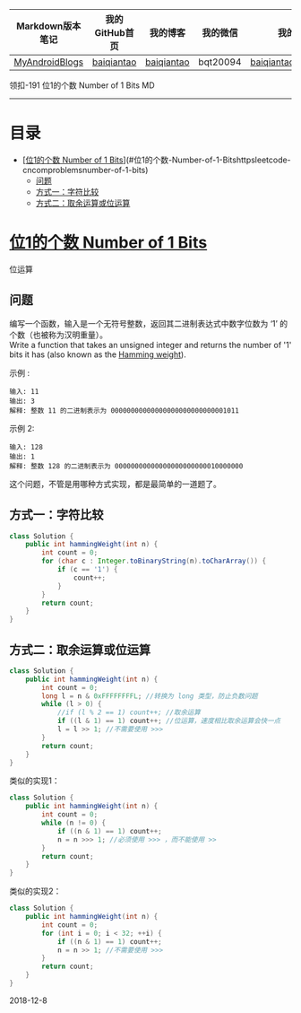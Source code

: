 | Markdown版本笔记 | 我的GitHub首页 | 我的博客 | 我的微信 | 我的邮箱 |  
| :------------: | :------------: | :------------: | :------------: | :------------: |  
| [MyAndroidBlogs][Markdown] | [baiqiantao][GitHub] | [baiqiantao][博客] | bqt20094 | baiqiantao@sina.com |  
  
[Markdown]:https://github.com/baiqiantao/MyAndroidBlogs  
[GitHub]:https://github.com/baiqiantao  
[博客]:http://www.cnblogs.com/baiqiantao/  
  
领扣-191 位1的个数 Number of 1 Bits MD  
***  
目录  
===  

- [[位1的个数 Number of 1 Bits](https://leetcode-cn.com/problems/number-of-1-bits/)](#位1的个数-Number-of-1-Bitshttpsleetcode-cncomproblemsnumber-of-1-bits)
	- [问题](#问题)
	- [方式一：字符比较](#方式一：字符比较)
	- [方式二：取余运算或位运算](#方式二：取余运算或位运算)
  
# [位1的个数 Number of 1 Bits](https://leetcode-cn.com/problems/number-of-1-bits/)  
位运算  
  
## 问题  
编写一个函数，输入是一个无符号整数，返回其二进制表达式中数字位数为 ‘1’ 的个数（也被称为汉明重量）。  
Write a function that takes an unsigned integer and returns the number of '1' bits it has (also known as the [Hamming weight](http://en.wikipedia.org/wiki/Hamming_weight)).  
  
示例 :  
  
    输入: 11  
    输出: 3  
    解释: 整数 11 的二进制表示为 00000000000000000000000000001011  
   
  
示例 2:  
  
    输入: 128  
    输出: 1  
    解释: 整数 128 的二进制表示为 00000000000000000000000010000000  
  
这个问题，不管是用哪种方式实现，都是最简单的一道题了。  
  
## 方式一：字符比较  
```java  
class Solution {  
    public int hammingWeight(int n) {  
        int count = 0;  
        for (char c : Integer.toBinaryString(n).toCharArray()) {  
            if (c == '1') {  
                count++;  
            }  
        }  
        return count;  
    }  
}  
```  
  
## 方式二：取余运算或位运算  
```java  
class Solution {  
    public int hammingWeight(int n) {  
        int count = 0;  
        long l = n & 0xFFFFFFFFL; //转换为 long 类型，防止负数问题  
        while (l > 0) {  
            //if (l % 2 == 1) count++; //取余运算  
            if ((l & 1) == 1) count++; //位运算，速度相比取余运算会快一点  
            l = l >> 1; //不需要使用 >>>   
        }  
        return count;  
    }  
}  
```  
  
类似的实现1：  
```java  
class Solution {  
    public int hammingWeight(int n) {  
        int count = 0;  
        while (n != 0) {  
            if ((n & 1) == 1) count++;  
            n = n >>> 1; //必须使用 >>> ，而不能使用 >>  
        }  
        return count;  
    }  
}  
```  
  
类似的实现2：  
```java  
class Solution {  
    public int hammingWeight(int n) {  
        int count = 0;  
        for (int i = 0; i < 32; ++i) {  
            if ((n & 1) == 1) count++;  
            n = n >> 1; //不需要使用 >>>   
        }  
        return count;  
    }  
}  
```  
  
2018-12-8  
